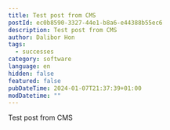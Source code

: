 ```yaml
---
title: Test post from CMS
postId: ec0b8590-3327-44e1-b8a6-e44388b55ec6
description: Test post from CMS
author: Dalibor Hon
tags:
  - successes
category: software
language: en
hidden: false
featured: false
pubDateTime: 2024-01-07T21:37:39+01:00
modDatetime: ""
---
```

Test post from CMS
